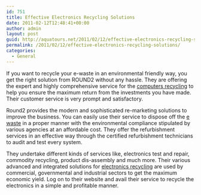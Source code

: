 ```yaml
---
id: 751
title: Effective Electronics Recycling Solutions
date: 2011-02-12T12:48:41+00:00
author: admin
layout: post
guid: http://aquatours.net/2011/02/12/effective-electronics-recycling-solutions/
permalink: /2011/02/12/effective-electronics-recycling-solutions/
categories:
  - General
---
```

If you want to recycle your e-waste in an environmental friendly way, you get the right solution from ROUND2 without any hassle. They are offering the expert and highly comprehensive service for the [computers recycling](http://www.round2.net/) to help you ensure the maximum return from the investments you have made. Their customer service is very prompt and satisfactory. 

Round2 provides the modern and sophisticated re-marketing solutions to improve the business. You can easily use their service to dispose off the [e waste](http://www.round2.net/) in a proper manner with the environmental compliance stipulated by various agencies at an affordable cost. They offer the refurbishment services in an effective way through the certified refurbishment technicians to audit and test every system. 

They undertake different kinds of services like, electronics test and repair, commodity recycling, product dis-assembly and much more. Their various advanced and integrated solutions for [electronics recycling](http://www.round2.net/) are used by commercial, governmental and industrial sectors to get the maximum economic yield. Log on to their website and avail their service to recycle the electronics in a simple and profitable manner.